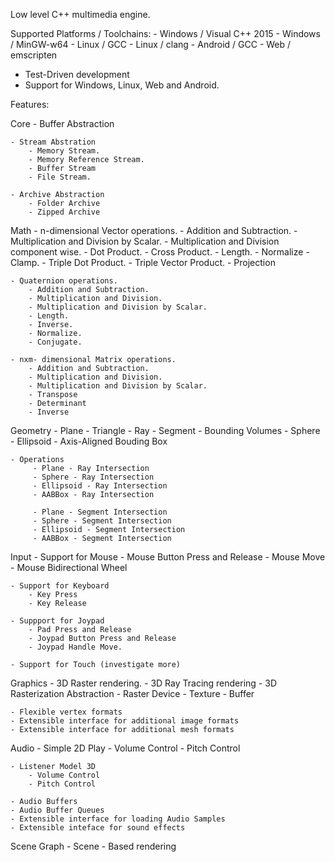 
Low level C++ multimedia engine.

Supported Platforms / Toolchains:
	- Windows / Visual C++ 2015
	- Windows / MinGW-w64
	- Linux / GCC
	- Linux / clang
	- Android / GCC
	- Web / emscripten

- Test-Driven development 
- Support for Windows, Linux, Web and Android.


Features:

Core
	- Buffer Abstraction
	
	- Stream Abstration
		- Memory Stream.
		- Memory Reference Stream.
		- Buffer Stream
		- File Stream.
		
	- Archive Abstraction
		- Folder Archive
		- Zipped Archive
		
Math 
	- n-dimensional Vector operations.
		- Addition and Subtraction.
		- Multiplication and Division by Scalar.
		- Multiplication and Division component wise.
		- Dot Product.
		- Cross Product.
		- Length.
		- Normalize
		- Clamp.
		- Triple Dot Product.
		- Triple Vector Product.
		- Projection
		
	- Quaternion operations.
		- Addition and Subtraction.
		- Multiplication and Division.
		- Multiplication and Division by Scalar.
		- Length.
		- Inverse. 
		- Normalize.
		- Conjugate.
		
	- nxm- dimensional Matrix operations.
		- Addition and Subtraction.
		- Multiplication and Division.
		- Multiplication and Division by Scalar.
		- Transpose
		- Determinant
		- Inverse
	
Geometry 
	- Plane 
	- Triangle 
	- Ray
	- Segment
	- Bounding Volumes
		- Sphere
		- Ellipsoid
		- Axis-Aligned Bouding Box
		
	- Operations
		 - Plane - Ray Intersection
		 - Sphere - Ray Intersection
		 - Ellipsoid - Ray Intersection
		 - AABBox - Ray Intersection
		 
		 - Plane - Segment Intersection
		 - Sphere - Segment Intersection
		 - Ellipsoid - Segment Intersection
		 - AABBox - Segment Intersection
		 
Input
	- Support for Mouse
		- Mouse Button Press and Release
		- Mouse Move
		- Mouse Bidirectional Wheel
	
	- Support for Keyboard
		- Key Press
		- Key Release
		
	- Suppport for Joypad 
		- Pad Press and Release
		- Joypad Button Press and Release
		- Joypad Handle Move.
	
	- Support for Touch (investigate more)
	
Graphics
	- 3D Raster rendering.
	- 3D Ray Tracing rendering
	- 3D Rasterization Abstraction
		- Raster Device
		- Texture
		- Buffer
		
	- Flexible vertex formats
	- Extensible interface for additional image formats
	- Extensible interface for additional mesh formats 
	
Audio
	- Simple 2D Play
		- Volume Control
		- Pitch Control 
		
	- Listener Model 3D 
		- Volume Control
		- Pitch Control
		
	- Audio Buffers
	- Audio Buffer Queues
	- Extensible interface for loading Audio Samples 
	- Extensible inteface for sound effects
	
Scene Graph 
	- Scene - Based rendering 
	